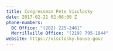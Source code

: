 ```yaml
---
title: Congressman Pete Visclosky
date: 2017-02-21 02:08:00 Z
phone-numbers:
  DC Office: "(202) 225-2461"
  Merrillville Office: "(219) 795-1844"
website: https://visclosky.house.gov/
---
```


